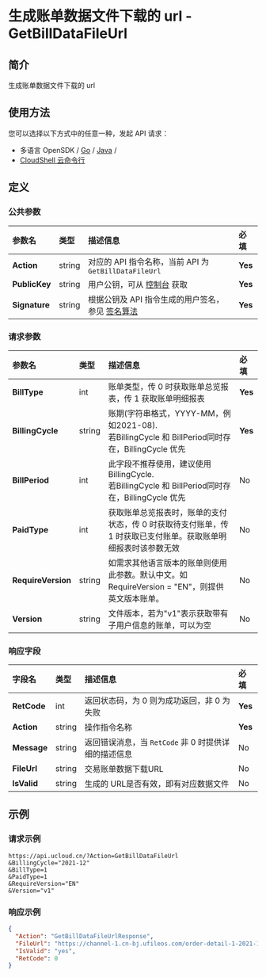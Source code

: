 # 生成账单数据文件下载的 url - GetBillDataFileUrl

## 简介

生成账单数据文件下载的 url






## 使用方法

您可以选择以下方式中的任意一种，发起 API 请求：
- 多语言 OpenSDK / [Go](https://github.com/ucloud/ucloud-sdk-go) / [Java](https://github.com/ucloud/ucloud-sdk-java) /
- [CloudShell 云命令行](https://shell.ucloud.cn/)


## 定义

### 公共参数

| 参数名 | 类型 | 描述信息 | 必填 |
|:---|:---|:---|:---|
| **Action**     | string  | 对应的 API 指令名称，当前 API 为 `GetBillDataFileUrl`                        | **Yes** |
| **PublicKey**  | string  | 用户公钥，可从 [控制台](https://console.ucloud.cn/uapi/apikey) 获取                                             | **Yes** |
| **Signature**  | string  | 根据公钥及 API 指令生成的用户签名，参见 [签名算法](api/summary/signature.md)  | **Yes** |

### 请求参数

| 参数名 | 类型 | 描述信息 | 必填 |
|:---|:---|:---|:---|
| **BillType** | int | 账单类型，传 0 时获取账单总览报表，传 1 获取账单明细报表 |**Yes**|
| **BillingCycle** | string | 账期(字符串格式，YYYY-MM，例如2021-08).   <br />若BillingCycle 和 BillPeriod同时存在，BillingCycle 优先 |**Yes**|
| **BillPeriod** | int | 此字段不推荐使用，建议使用BillingCycle.   <br />若BillingCycle 和 BillPeriod同时存在，BillingCycle 优先 |No|
| **PaidType** | int | 获取账单总览报表时，账单的支付状态，传 0 时获取待支付账单，传 1 时获取已支付账单。获取账单明细报表时该参数无效 |No|
| **RequireVersion** | string | 如需求其他语言版本的账单则使用此参数。默认中文。如 RequireVersion = "EN"，则提供英文版本账单。 |No|
| **Version** | string | 文件版本，若为"v1"表示获取带有子用户信息的账单，可以为空 |No|

### 响应字段

| 字段名 | 类型 | 描述信息 | 必填 |
|:---|:---|:---|:---|
| **RetCode** | int | 返回状态码，为 0 则为成功返回，非 0 为失败 |**Yes**|
| **Action** | string | 操作指令名称 |**Yes**|
| **Message** | string | 返回错误消息，当 `RetCode` 非 0 时提供详细的描述信息 |No|
| **FileUrl** | string | 交易账单数据下载URL |No|
| **IsValid** | string | 生成的 URL是否有效，即有对应数据文件 |No|




## 示例

### 请求示例
    
```
https://api.ucloud.cn/?Action=GetBillDataFileUrl
&BillingCycle="2021-12"
&BillType=1
&PaidType=1
&RequireVersion="EN"
&Version="v1"
```

### 响应示例
    
```json
{
  "Action": "GetBillDataFileUrlResponse",
  "FileUrl": "https://channel-1.cn-bj.ufileos.com/order-detail-1-2021-12-en.v1.csv?UCloudPublicKey=TOKEN_6ecddc1d-96c3-49a0-bfa6-ef1621f075fa\u0026Expires=1640163358\u0026Signature=0IfhSgJl2SrYbMl6bAnNW7kmhYw=",
  "IsValid": "yes",
  "RetCode": 0
}
```





